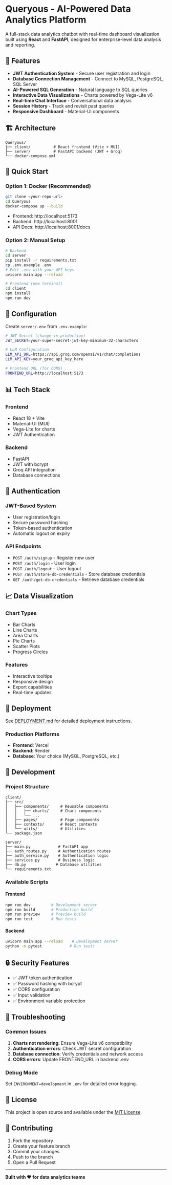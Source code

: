 # Queryous - AI-Powered Data Analytics Platform

A full-stack data analytics chatbot with real-time dashboard visualization built using **React** and **FastAPI**, designed for enterprise-level data analysis and reporting.

## 🚀 Features

- **JWT Authentication System** - Secure user registration and login
- **Database Connection Management** - Connect to MySQL, PostgreSQL, SQL Server
- **AI-Powered SQL Generation** - Natural language to SQL queries
- **Interactive Data Visualizations** - Charts powered by Vega-Lite v6
- **Real-time Chat Interface** - Conversational data analysis
- **Session History** - Track and revisit past queries
- **Responsive Dashboard** - Material-UI components

## 🏗️ Architecture

```
Queryous/
├── client/          # React frontend (Vite + MUI)
├── server/          # FastAPI backend (JWT + Groq)
└── docker-compose.yml
```

## 🚀 Quick Start

### **Option 1: Docker (Recommended)**
```bash
git clone <your-repo-url>
cd Queryous
docker-compose up --build
```
- Frontend: http://localhost:5173
- Backend: http://localhost:8001
- API Docs: http://localhost:8001/docs

### **Option 2: Manual Setup**
```bash
# Backend
cd server
pip install -r requirements.txt
cp .env.example .env
# Edit .env with your API keys
uvicorn main:app --reload

# Frontend (new terminal)
cd client
npm install
npm run dev
```

## 🔧 Configuration

Create `server/.env` from `.env.example`:
```bash
# JWT Secret (change in production)
JWT_SECRET=your-super-secret-jwt-key-minimum-32-characters

# LLM Configuration
LLM_API_URL=https://api.groq.com/openai/v1/chat/completions
LLM_API_KEY=your_groq_api_key_here

# Frontend URL (for CORS)
FRONTEND_URL=http://localhost:5173
```

## 📊 Tech Stack

### **Frontend**
- React 18 + Vite
- Material-UI (MUI)
- Vega-Lite for charts
- JWT Authentication

### **Backend**
- FastAPI
- JWT with bcrypt
- Groq API integration
- Database connections

## 🔐 Authentication

### **JWT-Based System**
- User registration/login
- Secure password hashing
- Token-based authentication
- Automatic logout on expiry

### **API Endpoints**
- `POST /auth/signup` - Register new user
- `POST /auth/login` - User login
- `POST /auth/logout` - User logout
- `POST /auth/store-db-credentials` - Store database credentials
- `GET /auth/get-db-credentials` - Retrieve database credentials

## 📈 Data Visualization

### **Chart Types**
- Bar Charts
- Line Charts
- Area Charts
- Pie Charts
- Scatter Plots
- Progress Circles

### **Features**
- Interactive tooltips
- Responsive design
- Export capabilities
- Real-time updates

## 🚀 Deployment

See [DEPLOYMENT.md](DEPLOYMENT.md) for detailed deployment instructions.

### **Production Platforms**
- **Frontend**: Vercel
- **Backend**: Render
- **Database**: Your choice (MySQL, PostgreSQL, etc.)

## 🧪 Development

### **Project Structure**
```
client/
├── src/
│   ├── components/     # Reusable components
│   │   ├── charts/     # Chart components
│   │   └── ...
│   ├── pages/          # Page components
│   ├── contexts/       # React contexts
│   └── utils/          # Utilities
└── package.json

server/
├── main.py            # FastAPI app
├── auth_routes.py     # Authentication routes
├── auth_service.py    # Authentication logic
├── services.py        # Business logic
├── db.py             # Database utilities
└── requirements.txt
```

### **Available Scripts**

#### Frontend
```bash
npm run dev         # Development server
npm run build       # Production build
npm run preview     # Preview build
npm run test        # Run tests
```

#### Backend
```bash
uvicorn main:app --reload    # Development server
python -m pytest            # Run tests
```

## 🔒 Security Features

- ✅ JWT token authentication
- ✅ Password hashing with bcrypt
- ✅ CORS configuration
- ✅ Input validation
- ✅ Environment variable protection

## 🐛 Troubleshooting

### **Common Issues**

1. **Charts not rendering**: Ensure Vega-Lite v6 compatibility
2. **Authentication errors**: Check JWT secret configuration
3. **Database connection**: Verify credentials and network access
4. **CORS errors**: Update FRONTEND_URL in backend .env

### **Debug Mode**
Set `ENVIRONMENT=development` in `.env` for detailed error logging.

## 📝 License

This project is open source and available under the [MIT License](LICENSE).

## 🤝 Contributing

1. Fork the repository
2. Create your feature branch
3. Commit your changes
4. Push to the branch
5. Open a Pull Request

---

**Built with ❤️ for data analytics teams**




